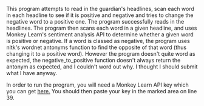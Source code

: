 This program attempts to read in the guardian's headlines, scan each word in each headline to see if it is positive and negative and tries to change the negative word to a positive one. The program successfully reads in the headlines. The program then scans each word in a given headline, and uses Monkey Learn's sentiment analysis API to determine whether a given word is positive or negative. If a word is classed as negative, the program uses nltk's wordnet antonyms function to find the opposite of that word (thus changing it to a positive word). However the program doesn't quite word as expected, the negative_to_positive function doesn't always return the antonym as expected, and I couldn't word out why. I thought I should submit what I have anyway.

In order to run the program, you will need a Monkey Learn API key which you can get [here.](https://monkeylearn.com/signup/) You should then paste your key in the marked area on line 39.